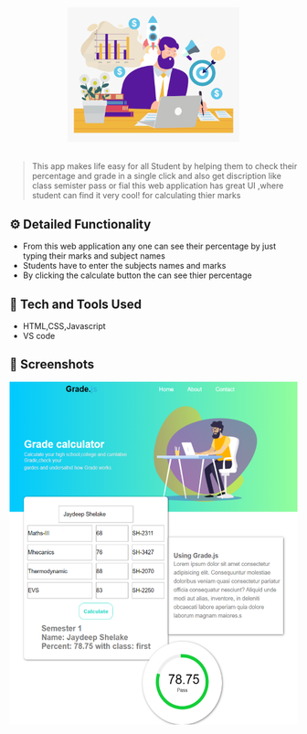 <div align="center">
  <img width="300px" src="img7.png"/>
</div>
<br>

> This app makes life easy for all Student by helping them to check their percentage and grade in a single click and also get discription like class semister pass or fial
>this web application has great UI ,where student can find it very cool! for calculating thier marks

## ⚙️ Detailed Functionality
* From this web application any one can see their percentage by just typing their marks and subject names
* Students have to enter the subjects names and marks
* By clicking the calculate button the can see thier percentage
 
## 🚀 Tech and Tools Used

* HTML,CSS,Javascript
* VS code


## 📸 Screenshots

<img src='127.0.0.1_5500_index.html (1).png' width='800px' height='600px'>
